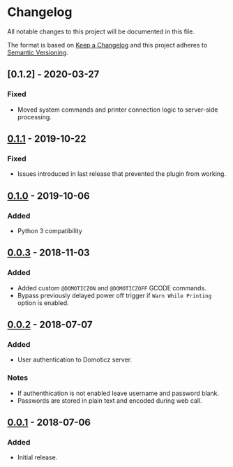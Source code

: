 # Changelog
All notable changes to this project will be documented in this file.

The format is based on [Keep a Changelog](http://keepachangelog.com/en/1.0.0/)
and this project adheres to [Semantic Versioning](http://semver.org/spec/v2.0.0.html).

## [0.1.2] - 2020-03-27
### Fixed
- Moved system commands and printer connection logic to server-side processing.

## [0.1.1] - 2019-10-22
### Fixed
- Issues introduced in last release that prevented the plugin from working.

## [0.1.0] - 2019-10-06
### Added
- Python 3 compatibility

## [0.0.3] - 2018-11-03
### Added
- Added custom `@DOMOTICZON` and `@DOMOTICZOFF` GCODE commands.
- Bypass previously delayed power off trigger if `Warn While Printing` option is enabled.

## [0.0.2] - 2018-07-07
### Added
- User authentication to Domoticz server.

### Notes
- If authenthication is not enabled leave username and password blank.
- Passwords are stored in plain text and encoded during web call.

## [0.0.1] - 2018-07-06
### Added
- Initial release.

[0.1.1]: https://github.com/jneilliii/OctoPrint-Domoticz/tree/0.1.1
[0.1.0]: https://github.com/jneilliii/OctoPrint-Domoticz/tree/0.1.0
[0.0.3]: https://github.com/jneilliii/OctoPrint-Domoticz/tree/0.0.3
[0.0.2]: https://github.com/jneilliii/OctoPrint-Domoticz/tree/0.0.2
[0.0.1]: https://github.com/jneilliii/OctoPrint-Domoticz/tree/0.0.1
